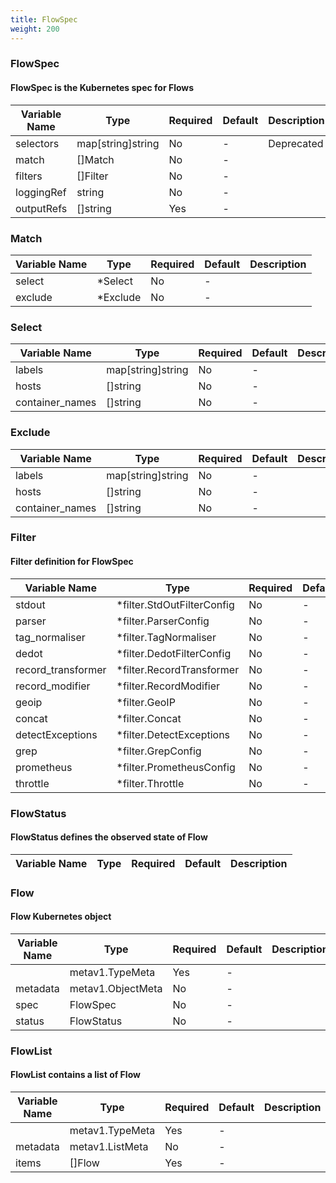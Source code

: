```yaml
---
title: FlowSpec
weight: 200
---
```


### FlowSpec
#### FlowSpec is the Kubernetes spec for Flows

| Variable Name | Type | Required | Default | Description |
|---|---|---|---|---|
| selectors | map[string]string | No | - | Deprecated<br> |
| match | []Match | No | - |  |
| filters | []Filter | No | - |  |
| loggingRef | string | No | - |  |
| outputRefs | []string | Yes | - |  |
### Match
| Variable Name | Type | Required | Default | Description |
|---|---|---|---|---|
| select | *Select | No | - |  |
| exclude | *Exclude | No | - |  |
### Select
| Variable Name | Type | Required | Default | Description |
|---|---|---|---|---|
| labels | map[string]string | No | - |  |
| hosts | []string | No | - |  |
| container_names | []string | No | - |  |
### Exclude
| Variable Name | Type | Required | Default | Description |
|---|---|---|---|---|
| labels | map[string]string | No | - |  |
| hosts | []string | No | - |  |
| container_names | []string | No | - |  |
### Filter
#### Filter definition for FlowSpec

| Variable Name | Type | Required | Default | Description |
|---|---|---|---|---|
| stdout | *filter.StdOutFilterConfig | No | - |  |
| parser | *filter.ParserConfig | No | - |  |
| tag_normaliser | *filter.TagNormaliser | No | - |  |
| dedot | *filter.DedotFilterConfig | No | - |  |
| record_transformer | *filter.RecordTransformer | No | - |  |
| record_modifier | *filter.RecordModifier | No | - |  |
| geoip | *filter.GeoIP | No | - |  |
| concat | *filter.Concat | No | - |  |
| detectExceptions | *filter.DetectExceptions | No | - |  |
| grep | *filter.GrepConfig | No | - |  |
| prometheus | *filter.PrometheusConfig | No | - |  |
| throttle | *filter.Throttle | No | - |  |
### FlowStatus
#### FlowStatus defines the observed state of Flow

| Variable Name | Type | Required | Default | Description |
|---|---|---|---|---|
### Flow
#### Flow Kubernetes object

| Variable Name | Type | Required | Default | Description |
|---|---|---|---|---|
|  | metav1.TypeMeta | Yes | - |  |
| metadata | metav1.ObjectMeta | No | - |  |
| spec | FlowSpec | No | - |  |
| status | FlowStatus | No | - |  |
### FlowList
#### FlowList contains a list of Flow

| Variable Name | Type | Required | Default | Description |
|---|---|---|---|---|
|  | metav1.TypeMeta | Yes | - |  |
| metadata | metav1.ListMeta | No | - |  |
| items | []Flow | Yes | - |  |
